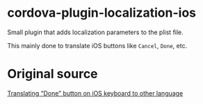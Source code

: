 # cordova-plugin-localization-ios
Small plugin that adds localization parameters to the plist file.

This mainly done to translate iOS buttons like `Cancel`, `Done`, etc.

# Original source
[Translating “Done” button on iOS keyboard to other language](http://stackoverflow.com/a/27947343/1667461)

